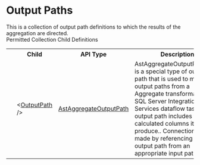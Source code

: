 # Output Paths

<div class="LanguageSummary"><div class ="SummaryItem">This is a collection of output path definitions to which the results of the aggregation are directed.</div></div><div class="SchemaBindingGroup"><div class="SchemaBindingGroupHeader">Permitted Collection Child Definitions</div><table id="SchemaBindingList" class="SchemaBindingList"><tbody><tr><th class="SchemaBindingIconColumnHeader">&nbsp;</th><th class="SchemaBindingNameColumnHeader">Child</th><th class="SchemaBindingTypeColumnHeader">API Type</th><th class="SchemaBindingSummaryColumnHeader">Description</th></tr><tr class="cd0"><td class="SchemaBindingIcon"><div class="NotRequired" /></td><td class="SchemaBindingName"><span class="punc">&lt;</span><a href=../api-reference/Varigence.Languages.Biml.Transformation.AstAggregateOutputPath.html">OutputPath</a><span class="punc"> /&gt;</span></td><td class="SchemaBindingType"><a href="Varigence.Languages.Biml.Transformation.AstAggregateOutputPath.html">AstAggregateOutputPath</a></td><td class="SchemaBindingSummary">AstAggregateOutputPathNode is a special type of output path that is used to model output paths from a Aggregate transformation in a SQL Server Integration Services dataflow task.  This output path includes the calculated columns it should produce..  Connections are made by referencing an output path from an appropriate input path.</td></tr></tbody></table></div>